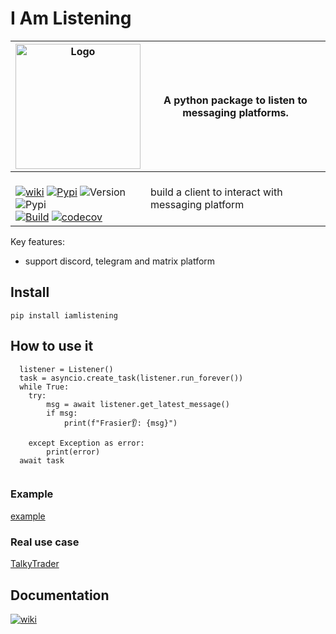 # I Am Listening

| <img width="200" alt="Logo" src="https://github.com/mraniki/iamlistening/assets/8766259/f76331f6-8821-49eb-8f1c-06aedd8557be"> | A python package to listen to messaging platforms. |
| ------------- | ------------- |
|<br> [![wiki](https://img.shields.io/badge/🪙🗿-wiki-0080ff)](https://talkytrader.gitbook.io/talky/) [![Pypi](https://badgen.net/badge/icon/iamlistening?icon=pypi&label)](https://pypi.org/project/iamlistening/) ![Version](https://img.shields.io/pypi/v/iamlistening)<br>  ![Pypi](https://img.shields.io/pypi/dm/iamlistening)<br> [![Build](https://github.com/mraniki/iamlistening/actions/workflows/%F0%9F%91%B7Flow.yml/badge.svg)](https://github.com/mraniki/listening/actions/workflows/%E2%9C%A8Flow.yml) [![codecov](https://codecov.io/gh/mraniki/iamlistening/branch/main/graph/badge.svg?token=QZ55U6KQFN)](https://codecov.io/gh/mraniki/iamlistening) | build a client to interact with messaging platform|

Key features:

 - support discord, telegram and matrix platform

## Install

`pip install iamlistening`

## How to use it

```
  listener = Listener()
  task = asyncio.create_task(listener.run_forever())
  while True:
    try:
        msg = await listener.get_latest_message()
        if msg:
            print(f"Frasier👂: {msg}")

    except Exception as error:
        print(error)
  await task
  
```

### Example

[example](https://github.com/mraniki/iamlistening/blob/main/examples/example.py)

### Real use case

[TalkyTrader](https://github.com/mraniki/tt)

## Documentation


[![wiki](https://img.shields.io/badge/🪙🗿-wiki-0080ff)](https://talkytrader.gitbook.io/talky/)
